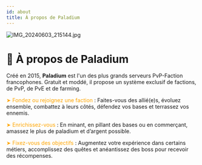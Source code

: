 ```yaml
---
id: about
title: À propos de Paladium
---
```

![IMG_20240603_215144.jpg](https://github.com/PokedrockDev/Pokedrock-developpement/assets/167913723/9ef5a1dc-39ca-4e68-9e22-fea3788c1e1a)
# 👋 À propos de Paladium

Créé en 2015, **Paladium** est l'un des plus grands serveurs PvP-Faction francophones. Gratuit et moddé, il propose un système exclusif de factions, de PvP, de PvE et de farming.

<span style="color: orange;">➤ Fondez ou rejoignez une faction</span> : Faites-vous des allié(e)s, évoluez ensemble, combattez à leurs côtés, défendez vos bases et terrassez vos ennemis.

<span style="color: orange;">➤ Enrichissez-vous</span> : En minant, en pillant des bases ou en commerçant, amassez le plus de paladium et d’argent possible.

<span style="color: orange;">➤ Fixez-vous des objectifs</span> : Augmentez votre expérience dans certains métiers, accomplissez des quêtes et anéantissez des boss pour recevoir des récompenses.

